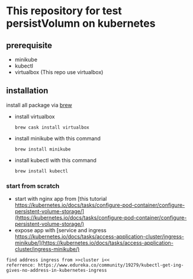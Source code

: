 # This repository for test persistVolumn on kubernetes

## prerequisite
- minikube
- kubectl
- virtualbox (This repo use virtualbox)

## installation
install all package via [brew](https://www.google.com)

- install virtualbox
  ```
  brew cask install virtualbox
  ```
- install minikube with this command
  ```
  brew install minikube
  ```
- install kubectl with this command
  ```
  brew install kubectl
  ```

### start from scratch
- start with nginx app from [this tutorial https://kubernetes.io/docs/tasks/configure-pod-container/configure-persistent-volume-storage/](https://kubernetes.io/docs/tasks/configure-pod-container/configure-persistent-volume-storage/)
- expose app with [service and ingress https://kubernetes.io/docs/tasks/access-application-cluster/ingress-minikube/](https://kubernetes.io/docs/tasks/access-application-cluster/ingress-minikube/)

```
find address ingress from >>cluster i<<
referrence: https://www.edureka.co/community/19279/kubectl-get-ing-gives-no-address-in-kubernetes-ingress
```
